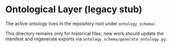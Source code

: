 # Ontological Layer (legacy stub)

The active ontology lives in the repository root under `ontology_schema/`.

This directory remains only for historical files; new work should update the manifest and regenerate exports via `ontology_schema/generate_ontology.py`.